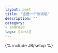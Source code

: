 ```yaml
---
layout: post
title: "这是一个测试哈"
description: ""
category:
- android 
tags: [test]
---
```

{% include JB/setup %}
